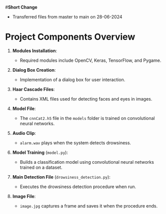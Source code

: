 #**Short Change**
- Transferred files from master to main on 28-06-2024

# Project Components Overview

1. **Modules Installation**:
   - Required modules include OpenCV, Keras, TensorFlow, and Pygame.

2. **Dialog Box Creation**:
   - Implementation of a dialog box for user interaction.

3. **Haar Cascade Files**:
   - Contains XML files used for detecting faces and eyes in images.

4. **Model File**:
   - The `cnnCat2.h5` file in the `models` folder is trained on convolutional neural networks.

5. **Audio Clip**:
   - `alarm.wav` plays when the system detects drowsiness.

6. **Model Training** (`model.py`):
   - Builds a classification model using convolutional neural networks trained on a dataset.

7. **Main Detection File** (`drowsiness_detection.py`):
   - Executes the drowsiness detection procedure when run.

8. **Image File**:
   - `image.jpg` captures a frame and saves it when the procedure ends.
